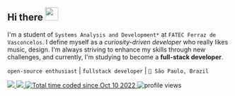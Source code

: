 ## Hi there <img src="https://raw.githubusercontent.com/kaueMarques/kaueMarques/master/hi.gif" width="30">

I'm a student of `Systems Analysis and Development*` at `FATEC Ferraz de Vasconcelos`. I define myself as a _curiosity-driven developer_ who really likes music, design. I'm always striving to enhance my skills through new challenges, and currently, I'm studying to become a **full-stack developer**.

`open-source enthusiast` | `fullstack developer` | `📍 São Paulo, Brazil`


<p align="left">
  <a href="https://www.linkedin.com/in/santos-vinicius/" target="_blank" alt="Linkedin">
    <img src="https://img.shields.io/badge/LinkedIn-gray?logo=linkedin&logoColor=white&style=flat-square"/>
  </a>
  <a href="https://santosvinicius.com.br/" alt="personal website" target="_blank">
    <img src="https://img.shields.io/badge/Personal%20Website-gray?style=flat-square"/>
  </a>
  <a href="https://wakatime.com/@7031b2ef-4023-4f53-96cc-fa6b78c86890">
      <img src="https://wakatime.com/badge/user/7031b2ef-4023-4f53-96cc-fa6b78c86890.svg?style=flat-square&color" alt="Total time coded since Oct 10 2022" />
  </a>
  <img alt="profile views" title="Profile views on GitHub" src="https://komarev.com/ghpvc/?username=santos-vinicius&style=flat-square&color=blue"/>
</p>
